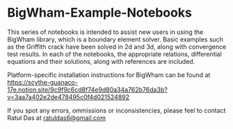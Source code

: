 # BigWham-Example-Notebooks

This series of notebooks is intended to assist new users in using the BigWham library, which is a boundary element solver. Basic examples such as the Griffith crack have been solved in 2d and 3d, along with convergence test results. In each of the notebooks, the appropriate relations, differential equations and their solutions, along with references are included.

Platform-specific installation instructions for BigWham can be found at https://scythe-guanaco-17e.notion.site/9c9f9c6cd8f74e9d80a34a762b76da3b?v=3aa7a402e2de478495c0f4d021524892

If you spot any errors, ommissions or inconsistencies, please feel to contact Ratul Das at ratuldas6@gmail.com